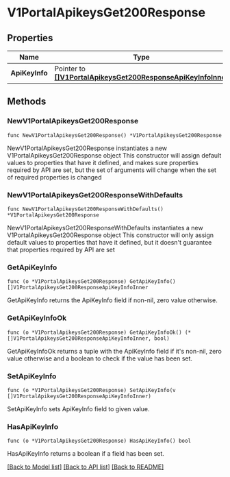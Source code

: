 # V1PortalApikeysGet200Response

## Properties

Name | Type | Description | Notes
------------ | ------------- | ------------- | -------------
**ApiKeyInfo** | Pointer to [**[]V1PortalApikeysGet200ResponseApiKeyInfoInner**](V1PortalApikeysGet200ResponseApiKeyInfoInner.md) |  | [optional] 

## Methods

### NewV1PortalApikeysGet200Response

`func NewV1PortalApikeysGet200Response() *V1PortalApikeysGet200Response`

NewV1PortalApikeysGet200Response instantiates a new V1PortalApikeysGet200Response object
This constructor will assign default values to properties that have it defined,
and makes sure properties required by API are set, but the set of arguments
will change when the set of required properties is changed

### NewV1PortalApikeysGet200ResponseWithDefaults

`func NewV1PortalApikeysGet200ResponseWithDefaults() *V1PortalApikeysGet200Response`

NewV1PortalApikeysGet200ResponseWithDefaults instantiates a new V1PortalApikeysGet200Response object
This constructor will only assign default values to properties that have it defined,
but it doesn't guarantee that properties required by API are set

### GetApiKeyInfo

`func (o *V1PortalApikeysGet200Response) GetApiKeyInfo() []V1PortalApikeysGet200ResponseApiKeyInfoInner`

GetApiKeyInfo returns the ApiKeyInfo field if non-nil, zero value otherwise.

### GetApiKeyInfoOk

`func (o *V1PortalApikeysGet200Response) GetApiKeyInfoOk() (*[]V1PortalApikeysGet200ResponseApiKeyInfoInner, bool)`

GetApiKeyInfoOk returns a tuple with the ApiKeyInfo field if it's non-nil, zero value otherwise
and a boolean to check if the value has been set.

### SetApiKeyInfo

`func (o *V1PortalApikeysGet200Response) SetApiKeyInfo(v []V1PortalApikeysGet200ResponseApiKeyInfoInner)`

SetApiKeyInfo sets ApiKeyInfo field to given value.

### HasApiKeyInfo

`func (o *V1PortalApikeysGet200Response) HasApiKeyInfo() bool`

HasApiKeyInfo returns a boolean if a field has been set.


[[Back to Model list]](../README.md#documentation-for-models) [[Back to API list]](../README.md#documentation-for-api-endpoints) [[Back to README]](../README.md)


